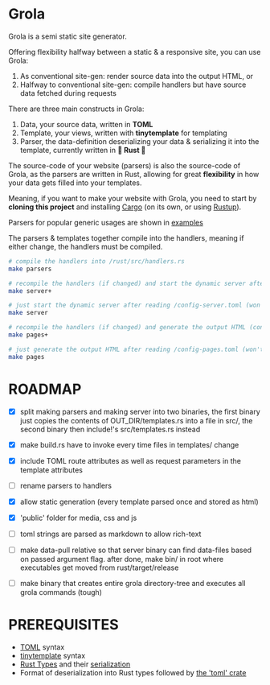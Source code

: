 
# Grola
Grola is a semi static site generator.

Offering flexibility halfway between a static & a responsive site, you can use Grola:
1. As conventional site-gen: render source data into the output HTML, or
2. Halfway to conventional site-gen: compile handlers but have source data fetched during requests 

There are three main constructs in Grola:
1. Data, your source data, written in **TOML**
2. Template, your views, written with **tinytemplate** for templating
3. Parser, the data-definition deserializing your data & serializing it into the template,
   currently written in **🦀 Rust 🦀**

The source-code of your website (parsers) is also the source-code of Grola, as the parsers are written in Rust, allowing for great **flexibility** in how your data gets filled into your templates.

Meaning, if you want to make your website with Grola, you need to start by **cloning this project**
and installing [Cargo](https://doc.rust-lang.org/cargo/) (on its own, or using [Rustup](https://www.rust-lang.org/tools/install)).

Parsers for popular generic usages are shown in [examples](./examples/parsers.rs)

The parsers & templates together compile into the handlers, meaning if either change, the handlers
must be compiled.


```sh
# compile the handlers into /rust/src/handlers.rs
make parsers

# recompile the handlers (if changed) and start the dynamic server after reading /config-server.toml
make server+

# just start the dynamic server after reading /config-server.toml (won't work if handlers aren't compiled)
make server

# recompile the handlers (if changed) and generate the output HTML (conventional site-gen) after reading /config-pages.toml
make pages+

# just generate the output HTML after reading /config-pages.toml (won't work if handlers aren't compiled)
make pages
```


# ROADMAP
+ [x] split making parsers and making server into two binaries,
      the first binary just copies the contents of OUT_DIR/templates.rs into a file in src/,
      the second binary then include!'s src/templates.rs instead
+ [x] make build.rs have to invoke every time files in templates/ change
+ [x] include TOML route attributes as well as request parameters in the template attributes
+ [ ] rename parsers to handlers
+ [x] allow static generation (every template parsed once and stored as html)
+ [x] 'public' folder for media, css and js
+ [ ] toml strings are parsed as markdown to allow rich-text
+ [ ] make data-pull relative so that server binary can find data-files based on passed argument
      flag. after done, make bin/ in root where executables get moved from rust/target/release
+ [ ] make binary that creates entire grola directory-tree and executes all grola commands (tough)


# PREREQUISITES
+ [TOML](https://toml.io/en/) syntax
+ [tinytemplate](https://docs.rs/tinytemplate/) syntax
+ [Rust Types](https://doc.rust-lang.org/rust-by-example/custom_types/structs.html) and their [serialization](https://serde.rs/)
+ Format of deserialization into Rust types followed by [the 'toml' crate](https://docs.rs/toml/)

